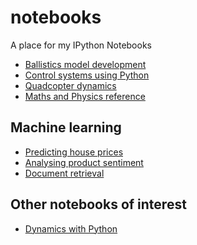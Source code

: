 notebooks
=========

A place for my IPython Notebooks

* [Ballistics model development](http://nbviewer.ipython.org/urls/raw.github.com/pestrickland/notebooks/master/ballistics.ipynb)
* [Control systems using Python](http://nbviewer.ipython.org/urls/raw.github.com/pestrickland/notebooks/master/control_systems.ipynb)
* [Quadcopter dynamics](http://nbviewer.ipython.org/urls/raw.github.com/pestrickland/notebooks/master/quadcopter_dynamics.ipynb)
* [Maths and Physics reference](http://nbviewer.ipython.org/urls/raw.github.com/pestrickland/notebooks/master/maths_physics_reference.ipynb)

## Machine learning

* [Predicting house prices](http://nbviewer.jupyter.org/github/pestrickland/notebooks/blob/master/Predicting%20house%20prices.ipynb)
* [Analysing product sentiment](http://nbviewer.jupyter.org/github/pestrickland/notebooks/blob/master/Analyzing%20product%20sentiment.ipynb) 
* [Document retrieval](http://nbviewer.jupyter.org/github/pestrickland/notebooks/blob/master/document-retrieval.ipynb)

Other notebooks of interest
---------------------------

* [Dynamics with Python](http://www.moorepants.info/blog/npendulum.html)
